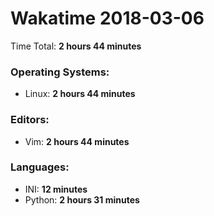 # Wakatime 2018-03-06

Time Total: **2 hours 44 minutes**

### Operating Systems:
- Linux: **2 hours 44 minutes** 

### Editors:
- Vim: **2 hours 44 minutes** 

### Languages:
- INI: **12 minutes** 
- Python: **2 hours 31 minutes** 

